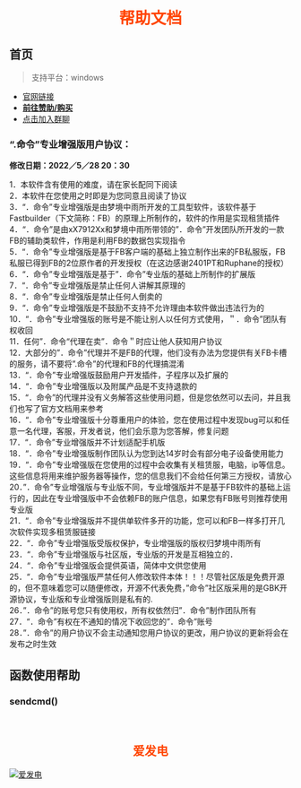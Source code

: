 # <span style="display:block;text-align:center;color:orangered;">帮助文档</span>
## 首页
> 支持平台：windows<br>
* [官网链接](https://mlxtgw.cn)<br>
* **[前往赞助/购买](#jump_8)** <br>
* [点击加入群聊](https://jq.qq.com/?_wv=1027&k=mNBDCZD4)<br>

### “.命令”专业增强版用户协议：
**修改日期：2022／5／28 20：30**

1．本软件含有使用的难度，请在家长配同下阅读<br>
2．本软件在您使用之时即是为您同意且阅读了协议<br>
3．“．命令”专业增强版是由梦境中雨所开发的工具型软件，该软件基于Fastbuilder（下文简称：FB）的原理上所制作的，软件的作用是实现租赁插件<br>
4．“．命令”是由xX7912Xx和梦境中雨所带领的”．命令”开发团队所开发的一款FB的辅助类软件，作用是利用FB的数据包实现指令<br>
5．“．命令”专业增强版是基于FB客户端的基础上独立制作出来的FB私服版，FB私服已得到FB的2位原作者的开发授权（在这边感谢2401PT和Ruphane的授权）<br>
6．“．命令”专业增强版是基于”．命令”专业版的基础上所制作的扩展版<br>
7．“．命令”专业增强版是禁止任何人讲解其原理的<br>
8．“．命令”专业增强版是禁止任何人倒卖的<br>
9．“．命令”专业增强版是不鼓励不支持不允许理由本软件做出违法行为的<br>
10．“．命令”专业增强版的账号是不能让别人以任何方式使用，＂．命令”团队有权收回<br>
11．任何”．命令“代理在卖”．命令＂时应让他人获知用户协议<br>
12．大部分的”．命令”代理并不是FB的代理，他们没有办法为您提供有关FB卡槽的服务，请不要将”.命令”的代理和FB的代理搞混淆<br>
13．“．命令”专业增强版鼓励用户开发插件，子程序以及扩展的<br>
14．“．命令”专业增强版以及附属产品是不支持退款的<br>
15．“．命令”的代理并没有义务解答这些使用问题，但是您依然可以去问，并且我们也写了官方文档用来参考<br>
16．“．命令”专业增强版十分尊重用户的体验，您在使用过程中发现bug可以和任意一名代理，客服，开发者说，他们会乐意为您答解，修复问题<br>
17．“．命令”专业增强版并不计划适配手机版<br>
18．“．命令”专业增强版制作团队认为您到达14岁时会有部分电子设备使用能力<br>
19．“．命令”专业增强版在您使用的过程中会收集有关租赁服，电脑，ip等信息。这些信息将用来维护服务器等操作，您的信息我们不会给任何第三方授权，请放心<br>
20．”．命令”专业增强版与专业版不同，专业增强版并不是基于FB软件的基础上运行的，因此在专业增强版中不会依赖FB的账户信息，如果您有FB账号则推荐使用专业版<br>
21．“．命令”专业增强版并不提供单软件多开的功能，您可以和FB一样多打开几次软件实现多租赁服链接<br>
22．“．命令”专业增强版受版权保护，专业增强版的版权归梦境中雨所有<br>
23．“．命令”专业增强版与社区版，专业版的开发是互相独立的．<br>
24．“．命令”专业增强版会提供英语，简体中文供您使用<br>
25．“．命令”专业增强版严禁任何人修改软件本体！！！尽管社区版是免费开源的，但不意味着您可以随便修改，开源不代表免费，”命令”社区版采用的是GBK开源协议，专业版和专业增强版则是私有的.<br>
26．”．命令”的账号您只有使用权，所有权依然归”．命令”制作团队所有<br>
27．“．命令”有权在不通知的情况下收回您的”．命令”账号<br>
28．”．命令”的用户协议不会主动通知您用户协议的更改，用户协议的更新将会在发布之时生效<br>
          
## 函数使用帮助

### sendcmd()







<br>
<a id="jump_8"></a>

## <span style="display:block;text-align:center;color:orangered;">爱发电</span>
[![爱发电](./image/afdian.jpg "爱发电")](https://afdian.net/@DotCS)
